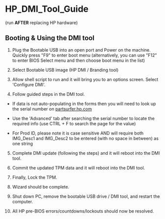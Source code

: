 # HP_DMI_Tool_Guide 
(run **AFTER** replacing HP hardware)


## Booting & Using the DMI tool


1) Plug the Bootable USB into an open port and Power on the machine. Quickly press "F9" to enter boot menu (alternatively, you can use "F12" to enter BIOS Select menu and then choose boot menu in the list)

2) Select Bootable USB image (HP DMI / Branding tool)

3) Allow shell script to run and it will bring you to an options screen. Select 'Configure DMI'.

4) Follow guided steps in the DMI tool. 

  - If data is not auto-populating in the forms then you will need to look up the serial number on [partsurfer.hp.com](https://partsurfer.hp.com/partsurfer?searchby=swp)

  - Use the 'Advanced' tab after searching the serial number to locate the required info (use CTRL + F to search the page for the value)
  
  - For Prod ID, please note it is case sensitive AND will require both IMG_Desc1 and IMG_Desc2 to be entered (with no space in between) as one string
  
5) Complete DMI update (following the steps) and it will reboot into the DMI tool.

6) Commit the updated TPM data and it will reboot into the DMI tool.

7) Finally, Lock the TPM.

8) Wizard should be complete.

9) Shut down PC, remove the bootable USB drive / DMI tool, and restart the computer.

10) All HP pre-BIOS errors/countdowns/lockouts should now be resolved.
